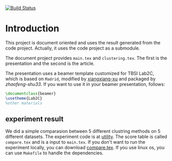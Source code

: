 [![Build Status](https://travis-ci.org/zhaofeng-shu33/lab2c_presentation_template.svg?branch=master)](https://travis-ci.org/zhaofeng-shu33/lab2c_presentation_template)
# Introduction
This project is document oriented and uses the result generated from the code project.
Actually, it uses the code project as a submodule.

The document project provides `main.tex` and `clustering.tex`. The first is the presentation and the second is the article.

The presentation uses a beamer template customized for TBSI Lab2C, which is based on `Madrid`, modified by [xiangxiang-xu](https://xiangxiangxu.com/)
and packaged by *zhaofeng-shu33*. If you want to use it in your beamer presentation, follows:
```latex
\documentclass{beamer}
\usetheme{Lab2C}
%other materials
```
## experiment result
We did a simple comparasion between 5 different clustring methods on 5 different datasets. 
The experiment code is at [utility](https://github.com/zhaofeng-shu33/principal_sequence_of_partition/tree/master/utility).
The score table is called `compare.tex` and is a input to `main.tex`. If you don't want to run the experiment locally,
you can download [compare.tex](http://data-visualization.leidenschaft.cn/research/info-clustering/code/utility/compare.tex).
If you use linux os, you can use `Makefile` to handle the dependencies.

